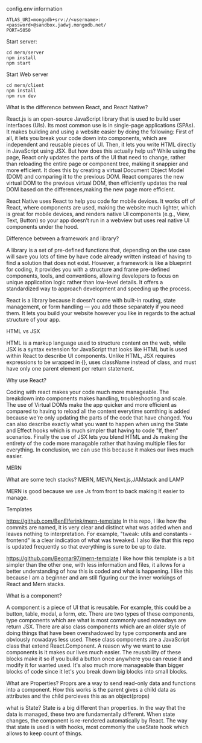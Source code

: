 config.env information
```
ATLAS_URI=mongodb+srv://<username>:<password>@sandbox.jadwj.mongodb.net/
PORT=5050
```

Start server:
```
cd mern/server
npm install
npm start
```

Start Web server
```
cd mern/client
npm install
npm run dev
```










What is the difference between React, and React Native?


React.js is an open-source JavaScript library that is used to build user interfaces (UIs). Its most common use is in single-page applications (SPAs). It makes building and using a website easier by doing the following: First of all, it lets you break your code down into components, which are independent and reusable pieces of UI. Then, it lets you write HTML directly in JavaScript using JSX. But how does this actually help us? While using the page, React only updates the parts of the UI that need to change, rather than reloading the entire page or component tree, making it snappier and more efficient. It does this by creating a virtual Document Object Model (DOM) and comparing it to the previous DOM. React compares the new virtual DOM to the previous virtual DOM, then efficiently updates the real DOM based on the differences,making the new page more efficient.

React Native uses React to help you code for mobile devices. It works off of React, where components are used, making the website much lighter, which is great for mobile devices, and renders native UI components (e.g., View, Text, Button) so your app doesn’t run in a webview but uses real native UI components under the hood.


Difference between a framework and library?

A library is a set of pre-defined functions that, depending on the use case will save you lots of time by have code already written instead of having to find a solution that does not exist. However, a framework is like a blueprint for coding, it provides you with a structure and frame pre-defined components, tools, and conventions, allowing developers to focus on unique application logic rather than low-level details. It offers a standardized way to approach development and speeding up the process. 

React is a library because it doesn't come with built-in routing, state management, or form handling — you add those separately if you need them. It lets you build your website however you like in regards to the actual structure of your app. 

HTML vs JSX

HTML is a markup language used to structure content on the web, while JSX is a syntax extension for JavaScript that looks like HTML but is used within React to describe UI components. Unlike HTML, JSX requires expressions to be wrapped in {}, uses className instead of class, and must have only one parent element per return statement.

Why use React?

Coding with react makes your code much more manageable. The breakdown into components makes handling, troubleshooting and scale. The use of Virtual DOMs make the app quicker and more efficient as compared to having to reload all the content everytime somthing is added because we're only updating the parts of the code that have changed. You can also describe exactly what you want to happen when using the State and Effect hooks which is much simpler that having to code "If, then" scenarios. Finally the use of JSX lets you blend HTML and Js making the entirety of the code more managable rather that having multiple files for everything. In conclusion, we can use this because it makes our lives much easier. 


MERN

What are some tech stacks?
MERN, MEVN,Next.js,JAMstack and LAMP

MERN is good because we use Js from front to back making it easier to manage. 


Templates

https://github.com/BenElferink/mern-template
In this repo, I like how the commits are named, it is very clear and distinct what was added when and leaves nothing to interpretation. For example, "tweak: utils and constants - frontend" is a clear indication of what was tweaked. I also like that this repo is updated frequently so that everything is sure to be up to date. 

https://github.com/Beomar97/mern-template 
I like how this template is a bit simpler than the other one, with less information and files, it allows for a better understanding of how this is coded and what is happening. I like this because I am a beginner and am still figuring our the inner workings of React and Mern stacks.


What is a component?

A component is a piece of UI that is reusable. For example, this could be a button, table, modal, a form, etc. There are two types of these components, type components which are what is most commonly used nowadays are return JSX. There are also class components which are an older style of doing things that have been overshadowed by type components and are obviously nowadays less used. These class components are a JavaScript class that extend React.Component. A reason why we want to use components is it makes our lives much easier. The reusability of these blocks make it so if you build a button once anywhere you can reuse it and modify it for wanted used. It's also much more manageable than bigger blocks of code since it let's you break down big blocks into small blocks.

What are Properties?
Proprs are a way to send read-only data and functions into a component. How this works is the parent gives a child data as attributes and the child percieves this as an object(props)

what is State?
State is a big different than properties. In the way that the data is managed, these two are fundamentally different. When state changes, the component is re-rendered automatically by React. The way that state is used is with hooks, most commonly the useState hook which allows to keep count of things. 



